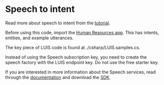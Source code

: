 # Speech to intent 
Read more about speech to intent from the [tutorial](https://aka.ms/luis-intent-recognition-tutorial). 

Before using this code, import the [Human Resources app](../../quickstarts/HumanResources.json). This has intents, entities, and example utterances. 

The key piece of LUIS code is found at ./csharp/LUIS.samples.cs.

Instead of using the Speech subscription key, you need to create the speech factory with the LUIS endpoint key. Do not use the free starter key.

If you are interested in more information about the Speech services, read through the [documentation](https://docs.microsoft.com/en-us/azure/cognitive-services/speech-service/) and download the [SDK](https://github.com/Azure-Samples/cognitive-services-speech-sdk). 